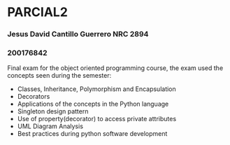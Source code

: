 # PARCIAL2
### Jesus David Cantillo Guerrero  NRC 2894
### **200176842**

Final exam for the object oriented programming course, the exam used the concepts seen during the semester: 

* Classes, Inheritance, Polymorphism and Encapsulation
* Decorators
* Applications of the concepts in the Python language
* Singleton design pattern
* Use of property(decorator) to access private attributes
* UML Diagram Analysis
* Best practices during python software development